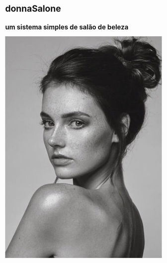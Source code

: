 # donnaSalone
## um sistema simples de salão de beleza
![alt test](https://github.com/jonas-andrade/donnaSalone/blob/master/src/main/java/com/mycompany/donnasalone/img/woman "um teste")
